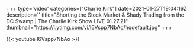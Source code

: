 +++
type='video'
categories=["Charlie Kirk"]
date=2021-01-27T19:04:16Z
description=''
title="Shorting the Stock Market & Shady Trading from the DC Swamp | The Charlie Kirk Show LIVE 01.27.21"
thumbnail="https://i.ytimg.com/vi/l6Vspp7NbAo/hqdefault.jpg"
+++

{{< youtube l6Vspp7NbAo >}}
